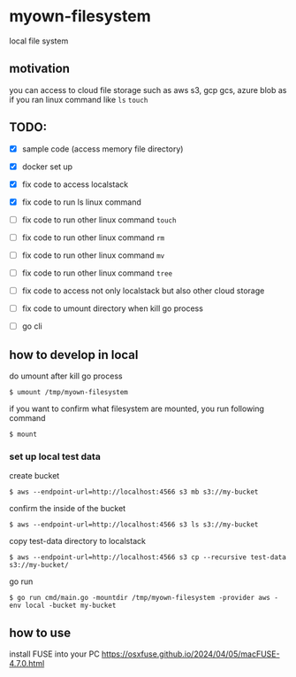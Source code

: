 # myown-filesystem

local file system

## motivation

you can access to cloud file storage such as aws s3, gcp gcs, azure blob 
as if you ran linux command like `ls` `touch`

## TODO:
- [x] sample code (access memory file directory)
- [x] docker set up
- [x] fix code to access localstack
- [x] fix code to run ls linux command
- [ ] fix code to run other linux command `touch`
- [ ] fix code to run other linux command `rm`
- [ ] fix code to run other linux command `mv`
- [ ] fix code to run other linux command `tree`
- [ ] fix code to access not only localstack but also other cloud storage
- [ ] fix code to umount directory when kill go process 
- [ ] go cli


## how to develop in local

do umount after kill go process 
```shell
$ umount /tmp/myown-filesystem
```

if you want to confirm what filesystem are mounted, you run following command
```shell
$ mount
```

### set up local test data

create bucket
```shell
$ aws --endpoint-url=http://localhost:4566 s3 mb s3://my-bucket
```

confirm the inside of the bucket 
```shell
$ aws --endpoint-url=http://localhost:4566 s3 ls s3://my-bucket
```

copy test-data directory to localstack
```shell
$ aws --endpoint-url=http://localhost:4566 s3 cp --recursive test-data s3://my-bucket/
```

go run
```shell
$ go run cmd/main.go -mountdir /tmp/myown-filesystem -provider aws -env local -bucket my-bucket
```

 ## how to use
install FUSE into your PC
https://osxfuse.github.io/2024/04/05/macFUSE-4.7.0.html




